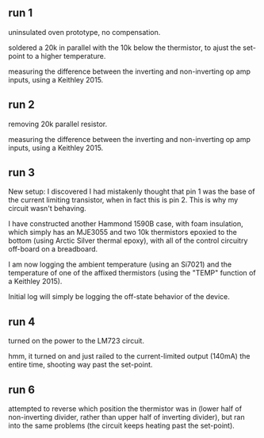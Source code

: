 ## run 1

uninsulated oven prototype, no compensation.

soldered a 20k in parallel with the 10k below the thermistor, to ajust the set-point to a higher temperature.

measuring the difference between the inverting and non-inverting op amp inputs, using a Keithley 2015.

## run 2

removing 20k parallel resistor.

measuring the difference between the inverting and non-inverting op amp inputs, using a Keithley 2015.


## run 3

New setup: I discovered I had mistakenly thought that pin 1 was the base of the current limiting transistor,
when in fact this is pin 2.  This is why my circuit wasn't behaving.

I have constructed another Hammond 1590B case, with foam insulation, which simply has an MJE3055 and two
10k thermistors epoxied to the bottom (using Arctic Silver thermal epoxy), with all of the control
circuitry off-board on a breadboard.

I am now logging the ambient temperature (using an Si7021) and the temperature of one of the affixed thermistors (using the "TEMP" function of a Keithley 2015).

Initial log will simply be logging the off-state behavior of the device.

## run 4

turned on the power to the LM723 circuit.

hmm, it turned on and just railed to the current-limited output (140mA) the entire time, shooting way past the set-point.

## run 6

attempted to reverse which position the thermistor was in (lower half of non-inverting divider, rather than upper half of inverting divider), but ran into the same problems (the circuit keeps heating past the set-point).
